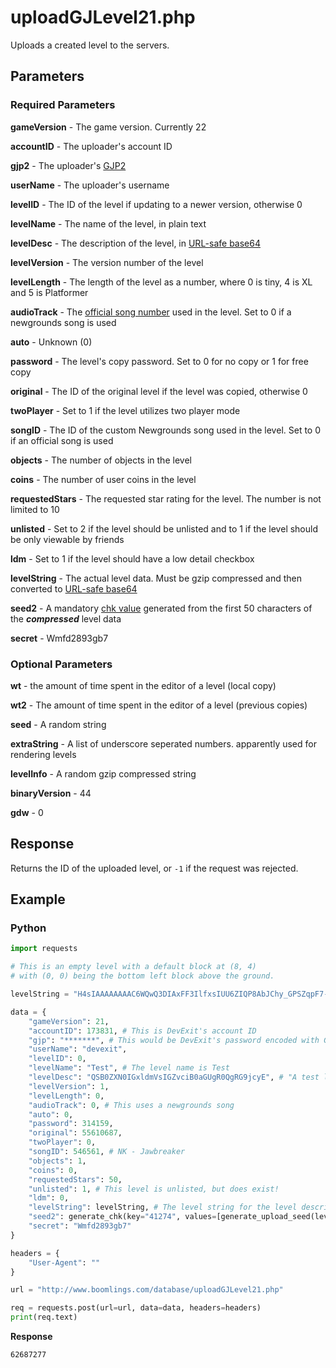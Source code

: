 # uploadGJLevel21.php

Uploads a created level to the servers.

## Parameters

### Required Parameters

**gameVersion** - The game version. Currently 22

**accountID** - The uploader's account ID

**gjp2** - The uploader's [GJP2](./topics/encryption/gjp.md)

**userName** - The uploader's username

**levelID** - The ID of the level if updating to a newer version, otherwise 0

**levelName** - The name of the level, in plain text

**levelDesc** - The description of the level, in [URL-safe base64](./topics/encryption/base64.md)

**levelVersion** - The version number of the level

**levelLength** - The length of the level as a number, where 0 is tiny, 4 is XL and 5 is Platformer

**audioTrack** - The [official song number](./reference.md) used in the level. Set to 0 if a newgrounds song is used

**auto** - Unknown (0)

**password** - The level's copy password. Set to 0 for no copy or 1 for free copy

**original** - The ID of the original level if the level was copied, otherwise 0

**twoPlayer** - Set to 1 if the level utilizes two player mode

**songID** - The ID of the custom Newgrounds song used in the level. Set to 0 if an official song is used

**objects** - The number of objects in the level

**coins** - The number of user coins in the level

**requestedStars** - The requested star rating for the level. The number is not limited to 10

**unlisted** - Set to 2 if the level should be unlisted and to 1 if the level should be only viewable by friends

**ldm** - Set to 1 if the level should have a low detail checkbox

**levelString** - The actual level data. Must be gzip compressed and then converted to [URL-safe base64](./topics/encryption/base64.md)

**seed2** - A mandatory [chk value](./topics/encryption/chk.md) generated from the first 50 characters of the **_compressed_** level data

**secret** - Wmfd2893gb7

### Optional Parameters

**wt** - the amount of time spent in the editor of a level (local copy)

**wt2** - The amount of time spent in the editor of a level (previous copies)

**seed** - A random string

**extraString** - A list of underscore seperated numbers. apparently used for rendering levels

**levelInfo** - A random gzip compressed string

**binaryVersion** - 44

**gdw** - 0

## Response

Returns the ID of the uploaded level, or `-1` if the request was rejected.

## Example

<!-- tabs:start -->

### **Python**

```py
import requests

# This is an empty level with a default block at (8, 4)
# with (0, 0) being the bottom left block above the ground.

levelString = "H4sIAAAAAAAAC6WQwQ3DIAxFF3IlfxsIUU6ZIQP8AbJChy_GPSZqpF7-A4yfDOfhXcCiNMIqnVYrgYQl8rDwBTZCVbkQRI3oVHbiDU6F2jMF_lesl4q4kw2PJMbovxLBQxTpM3-I6q0oHmXjzx7N0240cu5w0UBNtESRkble8uSLHjh8nTubmYJZ2MvMrEITEN0gEJMxlLiMZ28frmj"

data = {
    "gameVersion": 21,
    "accountID": 173831, # This is DevExit's account ID
    "gjp": "*******", # This would be DevExit's password encoded with GJP encryption
    "userName": "devexit",
    "levelID": 0,
    "levelName": "Test", # The level name is Test
    "levelDesc": "QSB0ZXN0IGxldmVsIGZvciB0aGUgR0QgRG9jcyE", # "A test level for the GD Docs!"
    "levelVersion": 1,
    "levelLength": 0,
    "audioTrack": 0, # This uses a newgrounds song
    "auto": 0,
    "password": 314159,
    "original": 55610687,
    "twoPlayer": 0,
    "songID": 546561, # NK - Jawbreaker
    "objects": 1,
    "coins": 0,
    "requestedStars": 50,
    "unlisted": 1, # This level is unlisted, but does exist!
    "ldm": 0,
    "levelString": levelString, # The level string for the level described above
    "seed2": generate_chk(key="41274", values=[generate_upload_seed(levelString)], salt="xI25fpAapCQg"), # This is talked about in the CHK encryption,
    "secret": "Wmfd2893gb7"
}

headers = {
	"User-Agent": ""
}

url = "http://www.boomlings.com/database/uploadGJLevel21.php"

req = requests.post(url=url, data=data, headers=headers)
print(req.text)
```

<!-- tabs:end -->

**Response**

```plain
62687277
```

